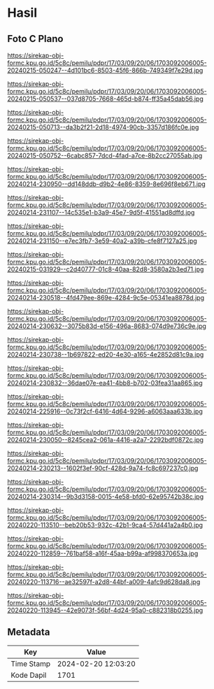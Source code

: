 # Hasil

## Foto C Plano

https://sirekap-obj-formc.kpu.go.id/5c8c/pemilu/pdpr/17/03/09/20/06/1703092006005-20240215-050247--4d101bc6-8503-45f6-866b-749349f7e29d.jpg

https://sirekap-obj-formc.kpu.go.id/5c8c/pemilu/pdpr/17/03/09/20/06/1703092006005-20240215-050537--037d8705-7668-465d-b874-ff35a45dab56.jpg

https://sirekap-obj-formc.kpu.go.id/5c8c/pemilu/pdpr/17/03/09/20/06/1703092006005-20240215-050713--da3b2f21-2d18-4974-90cb-3357d186fc0e.jpg

https://sirekap-obj-formc.kpu.go.id/5c8c/pemilu/pdpr/17/03/09/20/06/1703092006005-20240215-050752--6cabc857-7dcd-4fad-a7ce-8b2cc27055ab.jpg

https://sirekap-obj-formc.kpu.go.id/5c8c/pemilu/pdpr/17/03/09/20/06/1703092006005-20240214-230950--dd148ddb-d9b2-4e86-8359-8e696f8eb671.jpg

https://sirekap-obj-formc.kpu.go.id/5c8c/pemilu/pdpr/17/03/09/20/06/1703092006005-20240214-231107--14c535e1-b3a9-45e7-9d5f-41551ad8dffd.jpg

https://sirekap-obj-formc.kpu.go.id/5c8c/pemilu/pdpr/17/03/09/20/06/1703092006005-20240214-231150--e7ec3fb7-3e59-40a2-a39b-cfe8f7127a25.jpg

https://sirekap-obj-formc.kpu.go.id/5c8c/pemilu/pdpr/17/03/09/20/06/1703092006005-20240215-031929--c2d40777-01c8-40aa-82d8-3580a2b3ed71.jpg

https://sirekap-obj-formc.kpu.go.id/5c8c/pemilu/pdpr/17/03/09/20/06/1703092006005-20240214-230518--4fd479ee-869e-4284-9c5e-05341ea8878d.jpg

https://sirekap-obj-formc.kpu.go.id/5c8c/pemilu/pdpr/17/03/09/20/06/1703092006005-20240214-230632--3075b83d-e156-496a-8683-074d9e736c9e.jpg

https://sirekap-obj-formc.kpu.go.id/5c8c/pemilu/pdpr/17/03/09/20/06/1703092006005-20240214-230738--1b697822-ed20-4e30-a165-4e2852d81c9a.jpg

https://sirekap-obj-formc.kpu.go.id/5c8c/pemilu/pdpr/17/03/09/20/06/1703092006005-20240214-230832--36dae07e-ea41-4bb8-b702-03fea31aa865.jpg

https://sirekap-obj-formc.kpu.go.id/5c8c/pemilu/pdpr/17/03/09/20/06/1703092006005-20240214-225916--0c73f2cf-6416-4d64-9296-a6063aaa633b.jpg

https://sirekap-obj-formc.kpu.go.id/5c8c/pemilu/pdpr/17/03/09/20/06/1703092006005-20240214-230050--8245cea2-061a-4416-a2a7-2292bdf0872c.jpg

https://sirekap-obj-formc.kpu.go.id/5c8c/pemilu/pdpr/17/03/09/20/06/1703092006005-20240214-230213--1602f3ef-90cf-428d-9a74-fc8c697237c0.jpg

https://sirekap-obj-formc.kpu.go.id/5c8c/pemilu/pdpr/17/03/09/20/06/1703092006005-20240214-230314--9b3d3158-0015-4e58-bfd0-62e95742b38c.jpg

https://sirekap-obj-formc.kpu.go.id/5c8c/pemilu/pdpr/17/03/09/20/06/1703092006005-20240220-113510--beb20b53-932c-42b1-9ca4-57d441a2a4b0.jpg

https://sirekap-obj-formc.kpu.go.id/5c8c/pemilu/pdpr/17/03/09/20/06/1703092006005-20240220-112859--761baf58-a16f-45aa-b99a-af998370653a.jpg

https://sirekap-obj-formc.kpu.go.id/5c8c/pemilu/pdpr/17/03/09/20/06/1703092006005-20240220-113716--ae32597f-a2d8-44bf-a009-4afc9d628da8.jpg

https://sirekap-obj-formc.kpu.go.id/5c8c/pemilu/pdpr/17/03/09/20/06/1703092006005-20240220-113945--42e9073f-56bf-4d24-95a0-c882318b0255.jpg


## Metadata

| Key        | Value               |
| ---------- | ------------------- |
| Time Stamp | 2024-02-20 12:03:20 |
| Kode Dapil | 1701                |




